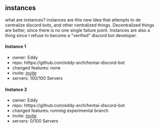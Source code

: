 ## instances
what are instances?
instances are this new idea that attempts to de centralize discord bots,
and other centralized things.
Decentralized things are better, since there is no one single failure point.
Instances are also a thing since I refuse to become a "verified" discord
bot developer.
#### Instance 1
* owner: Eddy
* repo: htttps://github.com/eddy-arch/hentai-discord-bot
* changed features: none
* invite: [invite](https://discordapp.com/oauth2/authorize?client_id=745226000471687251&scope=bot&permissions=8)
* servers: 100/100 Servers
#### Instance 2
* owner: Eddy
* repo: htttps://github.com/eddy-arch/hentai-discord-bot
* changed features: running experimental branch
* invite: [invite](https://discordapp.com/oauth2/authorize?client_id=825575374612070410&scope=bot&permissions=8)
* servers: 0/100 Servers
